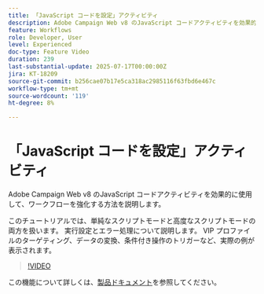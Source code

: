 ```yaml
---
title: 「JavaScript コードを設定」アクティビティ
description: Adobe Campaign Web v8 のJavaScript コードアクティビティを効果的に使用して、ワークフローを強化する方法を説明します。 このチュートリアルでは、単純なスクリプトモードと高度なスクリプトモードの両方を扱います。 実行設定とエラー処理について説明します。 VIP プロファイルのターゲティング、データの変換、条件付き操作のトリガーなど、実際の例が表示されます。
feature: Workflows
role: Developer, User
level: Experienced
doc-type: Feature Video
duration: 239
last-substantial-update: 2025-07-17T00:00:00Z
jira: KT-18209
source-git-commit: b256cae07b17e5ca318ac2985116f63fbd6e467c
workflow-type: tm+mt
source-wordcount: '119'
ht-degree: 8%

---
```



# 「JavaScript コードを設定」アクティビティ

Adobe Campaign Web v8 のJavaScript コードアクティビティを効果的に使用して、ワークフローを強化する方法を説明します。

このチュートリアルでは、単純なスクリプトモードと高度なスクリプトモードの両方を扱います。 実行設定とエラー処理について説明します。 VIP プロファイルのターゲティング、データの変換、条件付き操作のトリガーなど、実際の例が表示されます。

>[!VIDEO](https://video.tv.adobe.com/v/3464918/?learn=on&enablevpops)

この機能について詳しくは、[製品ドキュメント](https://experienceleague.adobe.com/en/docs/campaign-web/v8/wf/design-workflows/javascript-code)を参照してください。
